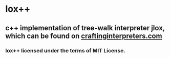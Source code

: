 # lox++

## c++ implementation of tree-walk interpreter jlox, which can be found on [craftinginterpreters.com](https://craftinginterpreters.com/)

### lox++ licensed under the terms of MIT License.
